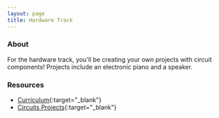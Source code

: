 ```yaml
---
layout: page
title: Hardware Track
---
```


### About
For the hardware track, you'll be creating your own projects with circuit components! Projects include an electronic piano and a speaker.

### Resources
* [Curriculum](https://docs.google.com/presentation/d/1XauFxKV2pV97SBV7o-i2KxUNTBTSbhp6SG4sL1Z9eTo/edit?usp=sharing){:target="_blank"}
* [Circuits Projects](https://docs.google.com/presentation/d/1qxsJFk97psouseVBb3gx2rtroRCRD3YfqBIiC0VIWzg/edit?usp=drivesdk){:target="_blank"}

